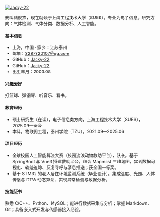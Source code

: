 

[![Jacky-22](https://img.shields.io/badge/Jacky--22-github-blue?logo=github)](https://github.com/Jacky-22)

我叫陆俊杰，现在就读于上海工程技术大学（SUES），专业为电子信息。研究方向：气体检测、气体分类、数据分析、人工智能。

#### 基本信息

- 上海，中国 · 家乡：江苏泰州  
- 邮箱：3287322107@qq.com  
- GitHub：[Jacky-22](https://github.com/Jacky-22)
 - GitHub：[Jacky-22](https://github.com/Jacky-22)
 - 出生年月：2003.08

#### 兴趣爱好

打篮球、弹钢琴、听音乐、看书。

#### 教育经历

- 硕士研究生（在读），电子信息类方向，上海工程技术大学（SUES），2025.09—至今  
- 本科，物联网工程，泰州学院（TZU），2021.09—2025.06

#### 项目经历

- 全球校园人工智能算法大赛（校园流浪动物救助平台），队长。基于 SpringBoot 与 Vue3 搭建救助平台，结合 Mapmost 三维地图，实现数据可视化、轨迹追踪、反复寻呼与消息推送；获全国一等奖。  
- 基于 STM32 的老人居住环境监测系统（毕业设计）。集成温度、光照、人体传感与 DTW 动态算法，实现异常检测与数据分析。

#### 技能证书

熟悉 C/C++、Python、MySQL；能进行数据采集与分析；掌握 Markdown、Git；具备嵌入式开发与传感器接入经验。

